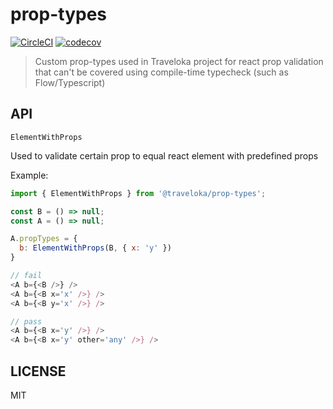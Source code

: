 # prop-types

[![CircleCI](https://circleci.com/gh/traveloka/prop-types.svg?style=svg)](https://circleci.com/gh/traveloka/prop-types) [![codecov](https://codecov.io/gh/traveloka/prop-types/branch/master/graph/badge.svg)](https://codecov.io/gh/traveloka/prop-types)

> Custom prop-types used in Traveloka project for react prop validation that can't be covered using compile-time typecheck (such as Flow/Typescript)

## API

`ElementWithProps`

Used to validate certain prop to equal react element with predefined props

Example:

```js
import { ElementWithProps } from '@traveloka/prop-types';

const B = () => null;
const A = () => null;

A.propTypes = {
  b: ElementWithProps(B, { x: 'y' })
}

// fail
<A b={<B />} />
<A b={<B x='x' />} />
<A b={<B y='x' />} />

// pass
<A b={<B x='y' />} />
<A b={<B x='y' other='any' />} />
```

## LICENSE

MIT
